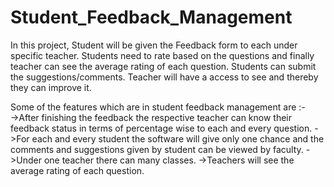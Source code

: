 # Student_Feedback_Management
In this project, Student will be given the Feedback form to each under specific teacher. Students need to rate based on the questions and finally teacher can see the average rating of each question. Students can submit the suggestions/comments. Teacher will have a access to see and thereby they can improve it.

Some of the features which are in  student feedback management are :-                                                                     
->After finishing the feedback the respective teacher can know their feedback status in terms of percentage wise to each and every question.
->For each and every student the software will give only one chance and the comments and suggestions given by student can be viewed by faculty. 
->Under one teacher there can many classes.
->Teachers will see the average rating of each question.
